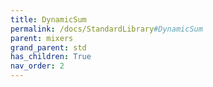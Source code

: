 ```yaml
---
title: DynamicSum
permalink: /docs/StandardLibrary#DynamicSum
parent: mixers
grand_parent: std
has_children: True
nav_order: 2
---
```

